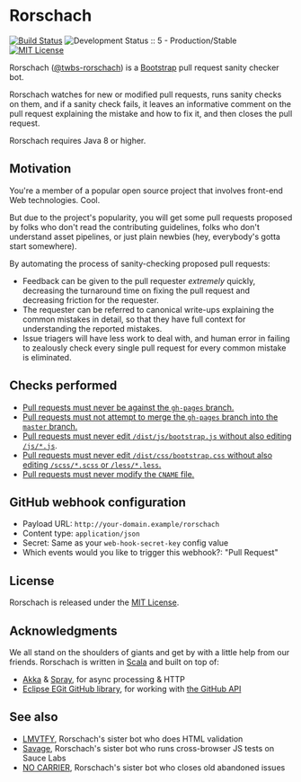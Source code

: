 Rorschach
=========
[![Build Status](https://travis-ci.org/twbs/rorschach.svg?branch=master)](https://travis-ci.org/twbs/rorschach)
![Development Status :: 5 - Production/Stable](https://img.shields.io/badge/maturity-stable-green.svg "Development Status :: 5 - Production/Stable")
[![MIT License](https://img.shields.io/github/license/twbs/rorschach.svg)](https://github.com/twbs/rorschach/blob/master/LICENSE.txt)

Rorschach ([@twbs-rorschach](https://github.com/twbs-rorschach)) is a [Bootstrap](https://github.com/twbs/bootstrap/) pull request sanity checker bot.

Rorschach watches for new or modified pull requests, runs sanity checks on them, and if a sanity check fails, it leaves an informative comment on the pull request explaining the mistake and how to fix it, and then closes the pull request.

Rorschach requires Java 8 or higher.

## Motivation

You're a member of a popular open source project that involves front-end Web technologies. Cool.

But due to the project's popularity, you will get some pull requests proposed by folks who don't read the contributing guidelines, folks who don't understand asset pipelines, or just plain newbies (hey, everybody's gotta start somewhere).

By automating the process of sanity-checking proposed pull requests:
* Feedback can be given to the pull requester *extremely* quickly, decreasing the turnaround time on fixing the pull request and decreasing friction for the requester.
* The requester can be referred to canonical write-ups explaining the common mistakes in detail, so that they have full context for understanding the reported mistakes.
* Issue triagers will have less work to deal with, and human error in failing to zealously check every single pull request for every common mistake is eliminated.

## Checks performed

* [Pull requests must never be against the `gh-pages` branch.](docs/against-gh-pages.md)
* [Pull requests must not attempt to merge the `gh-pages` branch into the `master` branch.](docs/gh-pages-into-master.md)
* [Pull requests must never edit `/dist/js/bootstrap.js` without also editing `/js/*.js`](docs/js.md).
* [Pull requests must never edit `/dist/css/bootstrap.css` without also editing `/scss/*.scss` or `/less/*.less`.](docs/css.md)
* [Pull requests must never modify the `CNAME` file.](docs/cname.md)

## GitHub webhook configuration

* Payload URL: `http://your-domain.example/rorschach`
* Content type: `application/json`
* Secret: Same as your `web-hook-secret-key` config value
* Which events would you like to trigger this webhook?: "Pull Request"

## License
Rorschach is released under the [MIT License](https://github.com/twbs/rorschach/blob/master/LICENSE.txt).

## Acknowledgments
We all stand on the shoulders of giants and get by with a little help from our friends. Rorschach is written in [Scala](http://www.scala-lang.org) and built on top of:
* [Akka](http://akka.io) & [Spray](http://spray.io), for async processing & HTTP
* [Eclipse EGit GitHub library](https://github.com/eclipse/egit-github), for working with [the GitHub API](https://developer.github.com/v3/)

## See also
* [LMVTFY](https://github.com/cvrebert/lmvtfy), Rorschach's sister bot who does HTML validation
* [Savage](https://github.com/twbs/savage), Rorschach's sister bot who runs cross-browser JS tests on Sauce Labs
* [NO CARRIER](https://github.com/twbs/no-carrier), Rorschach's sister bot who closes old abandoned issues
